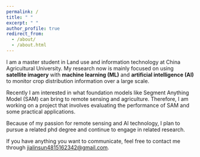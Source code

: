 ```yaml
---
permalink: /
title: " "
excerpt: " "
author_profile: true
redirect_from: 
  - /about/
  - /about.html
---
```


I am a master student in Land use and information technology at China Agricultural
University. My research now is mainly focused on using **satellite imagery** with
**machine learning (ML)** and **artificial intelligence (AI)** to monitor crop distribution
information over a large scale.

Recently I am interested in what foundation models like Segment Anything Model (SAM)
can bring to remote sensing and agriculture. Therefore, I am working on a project that
involves evaluating the performance of SAM and some practical applications.

Because of my passion for remote sensing and AI technology, I plan to pursue
a related phd degree and continue to engage in related research.

If you have anything you want to communicate, feel free to contact me through [jialinsun4815162342@gmail.com](jialinsun4815162342@gmail.com).


